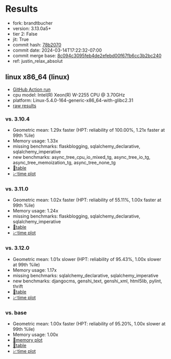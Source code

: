 # Results

- fork: brandtbucher
- version: 3.13.0a5+
- tier 2: False
- jit: True
- commit hash: [78b2070](https://github.com/brandtbucher/cpython/commit/78b2070)
- commit date: 2024-03-14T17:22:32-07:00
- commit merge base: [8c094c3095feb4de2efebd00f67fb6cc3b2bc240](https://github.com/brandtbucher/cpython/commit/8c094c3095feb4de2efebd00f67fb6cc3b2bc240)
- ref: justin_relax_absolut

## linux x86_64 (linux)

- [GitHub Action run](https://github.com/faster-cpython/benchmarking/actions/runs/8289604081)
- cpu model: Intel(R) Xeon(R) W-2255 CPU @ 3.70GHz
- platform: Linux-5.4.0-164-generic-x86_64-with-glibc2.31
- [raw results](bm-20240314-linux-x86_64-brandtbucher-justin_relax_absolut-3.13.0a5%2B-78b2070.json)

### vs. 3.10.4

- Geometric mean: 1.29x faster (HPT: reliability of 100.00%, 1.21x faster at 99th %ile)
- Memory usage: 1.33x
- missing benchmarks: flaskblogging, sqlalchemy_declarative, sqlalchemy_imperative
- new benchmarks: async_tree_cpu_io_mixed_tg, async_tree_io_tg, async_tree_memoization_tg, async_tree_none_tg
- [📄table](bm-20240314-linux-x86_64-brandtbucher-justin_relax_absolut-3.13.0a5%2B-78b2070-vs-3.10.4.md)
- [📈time plot](bm-20240314-linux-x86_64-brandtbucher-justin_relax_absolut-3.13.0a5%2B-78b2070-vs-3.10.4.png)

### vs. 3.11.0

- Geometric mean: 1.02x faster (HPT: reliability of 55.11%, 1.00x faster at 99th %ile)
- Memory usage: 1.24x
- missing benchmarks: flaskblogging, sqlalchemy_declarative, sqlalchemy_imperative
- [📄table](bm-20240314-linux-x86_64-brandtbucher-justin_relax_absolut-3.13.0a5%2B-78b2070-vs-3.11.0.md)
- [📈time plot](bm-20240314-linux-x86_64-brandtbucher-justin_relax_absolut-3.13.0a5%2B-78b2070-vs-3.11.0.png)

### vs. 3.12.0

- Geometric mean: 1.01x slower (HPT: reliability of 95.43%, 1.00x slower at 99th %ile)
- Memory usage: 1.17x
- missing benchmarks: sqlalchemy_declarative, sqlalchemy_imperative
- new benchmarks: djangocms, genshi_text, genshi_xml, html5lib, pylint, thrift
- [📄table](bm-20240314-linux-x86_64-brandtbucher-justin_relax_absolut-3.13.0a5%2B-78b2070-vs-3.12.0.md)
- [📈time plot](bm-20240314-linux-x86_64-brandtbucher-justin_relax_absolut-3.13.0a5%2B-78b2070-vs-3.12.0.png)

### vs. base

- Geometric mean: 1.00x faster (HPT: reliability of 95.20%, 1.00x slower at 99th %ile)
- Memory usage: 1.00x
- [🧠memory plot](bm-20240314-linux-x86_64-brandtbucher-justin_relax_absolut-3.13.0a5%2B-78b2070-vs-base-mem.png)
- [📄table](bm-20240314-linux-x86_64-brandtbucher-justin_relax_absolut-3.13.0a5%2B-78b2070-vs-base.md)
- [📈time plot](bm-20240314-linux-x86_64-brandtbucher-justin_relax_absolut-3.13.0a5%2B-78b2070-vs-base.png)

